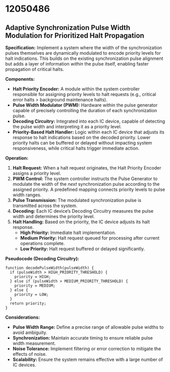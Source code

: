 # 12050486

## Adaptive Synchronization Pulse Width Modulation for Prioritized Halt Propagation

**Specification:** Implement a system where the width of the synchronization pulses themselves are dynamically modulated to encode priority levels for halt indications. This builds on the existing synchronization pulse alignment but adds a layer of information *within* the pulse itself, enabling faster propagation of critical halts.

**Components:**

*   **Halt Priority Encoder:** A module within the system controller responsible for assigning priority levels to halt requests (e.g., critical error halts > background maintenance halts).
*   **Pulse Width Modulator (PWM):** Hardware within the pulse generator capable of precisely controlling the duration of each synchronization pulse.
*   **Decoding Circuitry:** Integrated into each IC device, capable of detecting the pulse width and interpreting it as a priority level.
*   **Priority-Based Halt Handler:** Logic within each IC device that adjusts its response to halt indications based on the decoded priority. Lower priority halts can be buffered or delayed without impacting system responsiveness, while critical halts trigger immediate action.

**Operation:**

1.  **Halt Request:** When a halt request originates, the Halt Priority Encoder assigns a priority level.
2.  **PWM Control:** The system controller instructs the Pulse Generator to modulate the width of the *next* synchronization pulse according to the assigned priority. A predefined mapping connects priority levels to pulse width ranges.
3.  **Pulse Transmission:** The modulated synchronization pulse is transmitted across the system.
4.  **Decoding:** Each IC device’s Decoding Circuitry measures the pulse width and determines the priority level.
5.  **Halt Handling:**  Based on the priority, the IC device adjusts its halt response.
    *   **High Priority:** Immediate halt implementation.
    *   **Medium Priority:** Halt request queued for processing after current operations complete.
    *   **Low Priority:** Halt request buffered or delayed significantly.

**Pseudocode (Decoding Circuitry):**

```
function decodePulseWidth(pulseWidth) {
  if (pulseWidth > HIGH_PRIORITY_THRESHOLD) {
    priority = HIGH;
  } else if (pulseWidth > MEDIUM_PRIORITY_THRESHOLD) {
    priority = MEDIUM;
  } else {
    priority = LOW;
  }
  return priority;
}
```

**Considerations:**

*   **Pulse Width Range:** Define a precise range of allowable pulse widths to avoid ambiguity.
*   **Synchronization:** Maintain accurate timing to ensure reliable pulse width measurement.
*   **Noise Tolerance:** Implement filtering or error correction to mitigate the effects of noise.
*   **Scalability:** Ensure the system remains effective with a large number of IC devices.